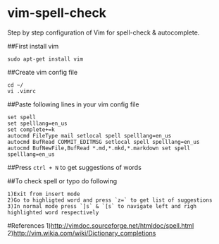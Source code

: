 # vim-spell-check
Step by step configuration of Vim for spell-check & autocomplete.

##First install vim
```
sudo apt-get install vim
```
##Create vim config file
```
cd ~/
vi .vimrc
```
##Paste following lines in your vim config file
```
set spell
set spelllang=en_us
set complete+=k	
autocmd FileType mail setlocal spell spelllang=en_us
autocmd BufRead COMMIT_EDITMSG setlocal spell spelllang=en_us
autocmd BufNewFile,BufRead *.md,*.mkd,*.markdown set spell spelllang=en_us
```
##Press `ctrl + N` to get suggestions of words

##To check spell or typo do following
```
1)Exit from insert mode
2)Go to highligted word and press `z=` to get list of suggestions
3)In normal mode press `]s` & `[s` to navigate left and righ highlighted word respectively
```
#References
1)http://vimdoc.sourceforge.net/htmldoc/spell.html
2)http://vim.wikia.com/wiki/Dictionary_completions
